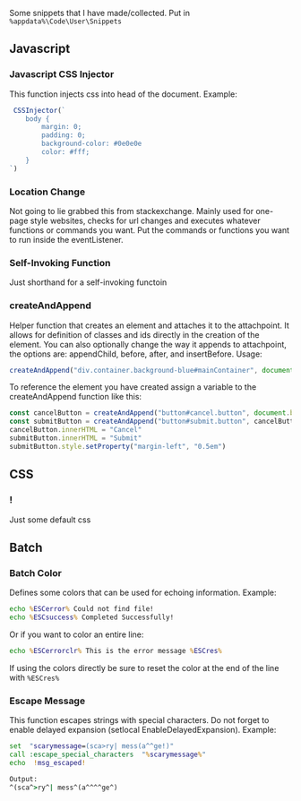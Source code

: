 Some snippets that I have made/collected.
Put in `%appdata%\Code\User\Snippets`

## Javascript
### Javascript CSS Injector
This function injects css into head of the document. 
Example: 
```jsx
 CSSInjector(`
	body {
		margin: 0;
		padding: 0;
		background-color: #0e0e0e
		color: #fff;
	}
`)
```

### Location Change 
Not going to lie grabbed this from stackexchange. Mainly used for one-page style websites, checks for url changes and executes whatever functions or commands you want.
Put the commands or functions you want to run inside the eventListener.

### Self-Invoking Function
Just shorthand for a self-invoking functoin

### createAndAppend
Helper function that creates an element and attaches it to the attachpoint. It allows for definition of classes and ids directly in the creation of the element. You can also optionally change the way it appends to attachpoint, the options are: appendChild, before, after, and insertBefore. 
Usage:
```jsx
createAndAppend("div.container.background-blue#mainContainer", document.body)
```
To reference the element you have created assign a variable to the createAndAppend function like this:
```jsx
const cancelButton = createAndAppend("button#cancel.button", document.body)
const submitButton = createAndAppend("button#submit.button", cancelButton, "after")
cancelButton.innerHTML = "Cancel"
submitButton.innerHTML = "Submit"
submitButton.style.setProperty("margin-left", "0.5em")
```

## CSS
### !
Just some default css 

## Batch
### Batch Color
Defines some colors that can be used for echoing information.
Example:
```bat
echo %ESCerror% Could not find file!
echo %ESCsuccess% Completed Successfully!
```
Or if you want to color an entire line:
```bat
echo %ESCerrorclr% This is the error message %ESCres%
```
If using the colors directly be sure to reset the color at the end of the line with `%ESCres%`

### Escape Message
This function escapes strings with special characters. Do not forget to enable delayed expansion (setlocal EnableDelayedExpansion).
Example: 
```bat
set  "scarymessage=(sca>ry| mess(a^^ge!)"
call :escape_special_characters  "%scarymessage%"
echo  !msg_escaped!

Output:
^(sca^>ry^| mess^(a^^^^ge^)
```
